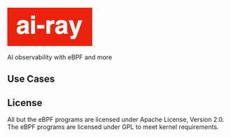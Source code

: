 ![logo](docs/logo.png)
<p>AI observability with eBPF and more</p>

## Use Cases

## License

All but the eBPF programs are licensed under Apache License, Version 2.0.
The eBPF programs are licensed under GPL to meet kernel requirements.
